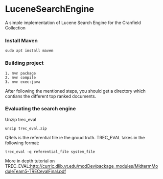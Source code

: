 # LuceneSearchEngine
A simple implementation of Lucene Search Engine for the Cranfield Collection

### Install Maven
```
sudo apt install maven
```

### Building project
```
1. mvn package
2. mvn compile
3. mvn exec:java
```

After following the mentioned steps, you should get a directory which contians the different top ranked documents. 


### Evaluating the search engine

Unzip trec_eval
```
unzip trec_eval.zip
```

QRels is the referential file ie the groud truth. TREC_EVAL takes in the following format:

```
trec_eval -q referential_file system_file
```

More in depth tutorial on TREC_EVAL:http://curric.dlib.vt.edu/modDev/package_modules/MidtermModuleTeam5-TRECevalFinal.pdf
